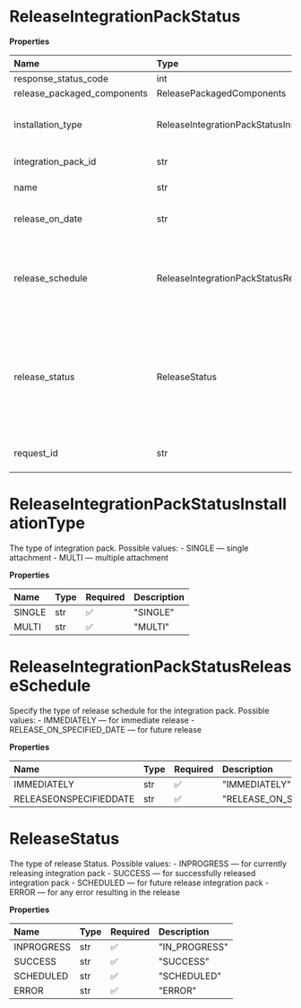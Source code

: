 # ReleaseIntegrationPackStatus

**Properties**

| Name                        | Type                                         | Required | Description                                                                                                                                                                                                                                                    |
| :-------------------------- | :------------------------------------------- | :------- | :------------------------------------------------------------------------------------------------------------------------------------------------------------------------------------------------------------------------------------------------------------- |
| response_status_code        | int                                          | ✅       |                                                                                                                                                                                                                                                                |
| release_packaged_components | ReleasePackagedComponents                    | ❌       |                                                                                                                                                                                                                                                                |
| installation_type           | ReleaseIntegrationPackStatusInstallationType | ❌       | The type of integration pack. Possible values: - SINGLE — single attachment - MULTI — multiple attachment                                                                                                                                                      |
| integration_pack_id         | str                                          | ❌       | A unique ID assigned by the system to the integration pack.                                                                                                                                                                                                    |
| name                        | str                                          | ❌       | The name of the integration pack.                                                                                                                                                                                                                              |
| release_on_date             | str                                          | ❌       | Date for future release of integration pack. Date Format: yyyy-MM-dd                                                                                                                                                                                           |
| release_schedule            | ReleaseIntegrationPackStatusReleaseSchedule  | ❌       | Specify the type of release schedule for the integration pack. Possible values: - IMMEDIATELY — for immediate release - RELEASE_ON_SPECIFIED_DATE — for future release                                                                                         |
| release_status              | ReleaseStatus                                | ❌       | The type of release Status. Possible values: - INPROGRESS — for currently releasing integration pack - SUCCESS — for successfully released integration pack - SCHEDULED — for future release integration pack - ERROR — for any error resulting in the release |
| request_id                  | str                                          | ❌       | A unique ID assigned by the system to the integration pack release request.                                                                                                                                                                                    |

# ReleaseIntegrationPackStatusInstallationType

The type of integration pack. Possible values: - SINGLE — single attachment - MULTI — multiple attachment

**Properties**

| Name   | Type | Required | Description |
| :----- | :--- | :------- | :---------- |
| SINGLE | str  | ✅       | "SINGLE"    |
| MULTI  | str  | ✅       | "MULTI"     |

# ReleaseIntegrationPackStatusReleaseSchedule

Specify the type of release schedule for the integration pack. Possible values: - IMMEDIATELY — for immediate release - RELEASE_ON_SPECIFIED_DATE — for future release

**Properties**

| Name                   | Type | Required | Description                 |
| :--------------------- | :--- | :------- | :-------------------------- |
| IMMEDIATELY            | str  | ✅       | "IMMEDIATELY"               |
| RELEASEONSPECIFIEDDATE | str  | ✅       | "RELEASE_ON_SPECIFIED_DATE" |

# ReleaseStatus

The type of release Status. Possible values: - INPROGRESS — for currently releasing integration pack - SUCCESS — for successfully released integration pack - SCHEDULED — for future release integration pack - ERROR — for any error resulting in the release

**Properties**

| Name       | Type | Required | Description   |
| :--------- | :--- | :------- | :------------ |
| INPROGRESS | str  | ✅       | "IN_PROGRESS" |
| SUCCESS    | str  | ✅       | "SUCCESS"     |
| SCHEDULED  | str  | ✅       | "SCHEDULED"   |
| ERROR      | str  | ✅       | "ERROR"       |


